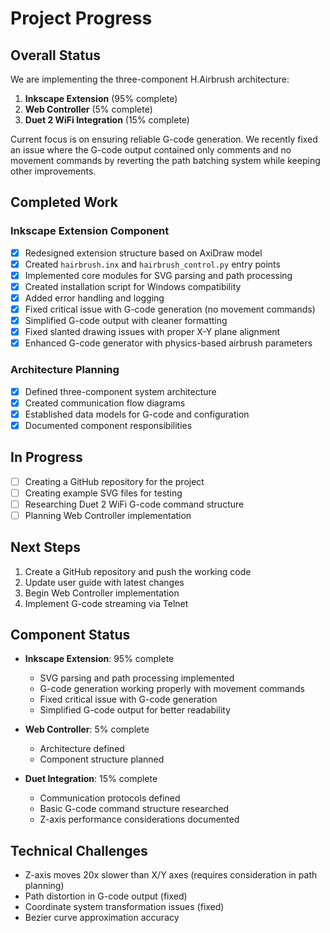 # Project Progress

## Overall Status
We are implementing the three-component H.Airbrush architecture:
1. **Inkscape Extension** (95% complete)
2. **Web Controller** (5% complete)
3. **Duet 2 WiFi Integration** (15% complete)

Current focus is on ensuring reliable G-code generation. We recently fixed an issue where the G-code output contained only comments and no movement commands by reverting the path batching system while keeping other improvements.

## Completed Work

### Inkscape Extension Component
- [x] Redesigned extension structure based on AxiDraw model
- [x] Created `hairbrush.inx` and `hairbrush_control.py` entry points
- [x] Implemented core modules for SVG parsing and path processing
- [x] Created installation script for Windows compatibility
- [x] Added error handling and logging
- [x] Fixed critical issue with G-code generation (no movement commands)
- [x] Simplified G-code output with cleaner formatting
- [x] Fixed slanted drawing issues with proper X-Y plane alignment
- [x] Enhanced G-code generator with physics-based airbrush parameters

### Architecture Planning
- [x] Defined three-component system architecture
- [x] Created communication flow diagrams
- [x] Established data models for G-code and configuration
- [x] Documented component responsibilities

## In Progress
- [ ] Creating a GitHub repository for the project
- [ ] Creating example SVG files for testing
- [ ] Researching Duet 2 WiFi G-code command structure
- [ ] Planning Web Controller implementation

## Next Steps
1. Create a GitHub repository and push the working code
2. Update user guide with latest changes
3. Begin Web Controller implementation
4. Implement G-code streaming via Telnet

## Component Status
- **Inkscape Extension**: 95% complete
  - SVG parsing and path processing implemented
  - G-code generation working properly with movement commands
  - Fixed critical issue with G-code generation
  - Simplified G-code output for better readability
  
- **Web Controller**: 5% complete
  - Architecture defined
  - Component structure planned
  
- **Duet Integration**: 15% complete
  - Communication protocols defined
  - Basic G-code command structure researched
  - Z-axis performance considerations documented

## Technical Challenges
- Z-axis moves 20x slower than X/Y axes (requires consideration in path planning)
- Path distortion in G-code output (fixed)
- Coordinate system transformation issues (fixed)
- Bezier curve approximation accuracy 